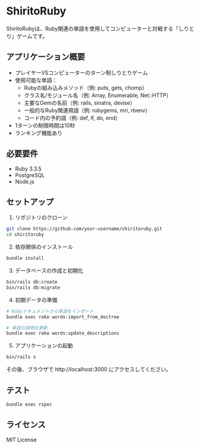 # ShiritoRuby

ShiritoRubyは、Ruby関連の単語を使用してコンピューターと対戦する「しりとり」ゲームです。

## アプリケーション概要

- プレイヤーVSコンピューターのターン制しりとりゲーム
- 使用可能な単語：
  - Rubyの組み込みメソッド（例: puts, gets, chomp）
  - クラス名/モジュール名（例: Array, Enumerable, Net::HTTP）
  - 主要なGemの名前（例: rails, sinatra, devise）
  - 一般的なRuby関連用語（例: rubygems, mri, rbenv）
  - コード内の予約語（例: def, if, do, end）
- 1ターンの制限時間は10秒
- ランキング機能あり

## 必要要件

* Ruby 3.3.5
* PostgreSQL
* Node.js

## セットアップ

1. リポジトリのクローン
```bash
git clone https://github.com/your-username/shiritoruby.git
cd shiritoruby
```

2. 依存関係のインストール
```bash
bundle install
```

3. データベースの作成と初期化
```bash
bin/rails db:create
bin/rails db:migrate
```

4. 初期データの準備
```bash
# Rubyドキュメントから単語をインポート
bundle exec rake words:import_from_doctree

# 単語の説明を更新
bundle exec rake words:update_descriptions
```

5. アプリケーションの起動
```bash
bin/rails s
```

その後、ブラウザで http://localhost:3000 にアクセスしてください。

## テスト

```bash
bundle exec rspec
```

## ライセンス

MIT License

